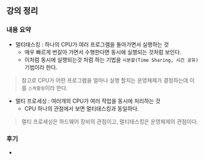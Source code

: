 ## 강의 정리
### 내용 요약
- 멀티태스킹 : 하나의 CPU가 여러 프로그램을 돌아가면서 실행하는 것
    - 매우 빠르게 번갈아 가면서 수행한다면 동시에 실행되는 것처럼 보인다.
    - 이처럼 동시에 실행되는것 처럼 하는 기법을 `시분할(Time Sharing, 시간 공유)` 기법이라 한다.
> 참고로 CPU가 어떤 프로그램을 얼마나 실행 할지는 운영체제가 결정하는데 이를 `스케줄링`이라 한다.
- 멀티 프로세싱 : 여러개의 CPU가 여러 작업을 동시에 처리하는 것
    - CPU 하나의 관점에서 보면 멀티태스킹과 동일하다.
> 멀티 프로세싱은 하드웨어 장비의 관점이고, 멀티태스킹은 운영체제의 관점이다.

### 후기
- 